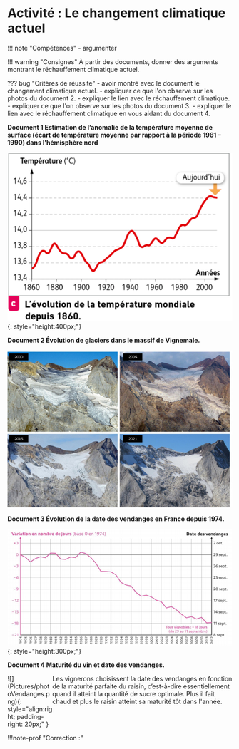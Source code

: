 # Activité : Le changement climatique actuel

!!! note "Compétences"
    - argumenter

!!! warning "Consignes"
    À partir des documents, donner des arguments montrant le réchauffement climatique actuel.

??? bug "Critères de réussite"
    - avoir montré avec le document le changement climatique actuel.
    - expliquer ce que l'on observe sur les photos du document 2. 
    - expliquer le lien avec le réchauffement climatique.
    - expliquer ce que l'on observe sur les photos du document 3. 
    - expliquer le lien avec le réchauffement climatique en vous aidant du document 4.



**Document 1 Estimation de l’anomalie de la température moyenne de surface (écart de température moyenne par rapport à la période 1961 – 1990) dans l’hémisphère nord**  

![](Pictures/graphTempMoyenne1860-2010.png){: style="height:400px;"}


**Document 2 Évolution de glaciers dans le massif de Vignemale.**

![L'évolution du glacier d'Ossoue (massif de Vignemale) sur ces dernières années. © Pierre René](Pictures/evolGlacier.png)



**Document 3 Évolution de la date des vendanges en France depuis 1974.**

![](Pictures/graphDateVendanges.png){: style="height:300px;"}


**Document 4 Maturité du vin et date des vendanges.**

<div markdown style="display:flex; flex-direction:row; ">
<div markdown style="display:flex; flex-direction:column; width: 20%;">
![](Pictures/photoVendanges.png){: style="align:right; padding-right: 20px;" }
</div>
<div markdown style="display:flex; flex-direction:column; width: 80%;">
Les vignerons choisissent la date des vendanges en fonction de la maturité parfaite du raisin, c’est-à-dire essentiellement quand il atteint la quantité de sucre optimale. Plus il fait chaud et plus le raisin atteint sa maturité tôt dans l'année.

</div>

</div>

!!!note-prof "Correction :"



